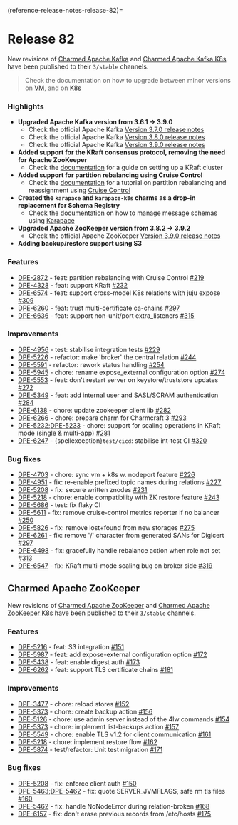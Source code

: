 (reference-release-notes-release-82)=
# Release 82

New revisions of [Charmed Apache Kafka](http://charmhub.io/kafka) and [Charmed Apache Kafka K8s](http://charmhub.io/kafka-k8s) have been published to their `3/stable` channels.

> Check the documentation on how to upgrade between minor versions on [VM](https://charmhub.io/kafka/docs/h-upgrade), and on [K8s](https://charmhub.io/kafka-k8s/docs/h-upgrade)

### Highlights

- **Upgraded Apache Kafka version from 3.6.1 → 3.9.0**
    - Check the official Apache Kafka [Version 3.7.0 release notes](https://archive.apache.org/dist/kafka/3.7.0/RELEASE_NOTES.html)
    - Check the official Apache Kafka [Version 3.8.0 release notes](https://archive.apache.org/dist/kafka/3.8.0/RELEASE_NOTES.html)
    - Check the official Apache Kafka [Version 3.9.0 release notes](https://archive.apache.org/dist/kafka/3.9.0/RELEASE_NOTES.html)
- **Added support for the KRaft consensus protocol, removing the need for Apache ZooKeeper**
    - Check the [documentation](https://charmhub.io/kafka/docs/h-kraft-mode) for a guide on setting up a KRaft cluster
- **Added support for partition rebalancing using Cruise Control**
    - Check the [documentation](https://charmhub.io/kafka/docs/t-reassign-partitions) for a tutorial on partition rebalancing and reassignment using [Cruise Control](https://github.com/linkedin/cruise-control)
- **Created the `karapace` and `karapace-k8s` charms as a drop-in replacement for Schema Registry**
    - Check the [documentation](https://charmhub.io/kafka/docs/h-manage-message-schemas) on how to manage message schemas using [Karapace](https://www.karapace.io/)
- **Upgraded Apache ZooKeeper version from 3.8.2 → 3.9.2**
    - Check the official Apache ZooKeeper [Version 3.9.0 release notes](https://zookeeper.apache.org/doc/r3.9.0/releasenotes.html)
- **Adding backup/restore support using S3**

### Features

- [DPE-2872](https://warthogs.atlassian.net/browse/DPE-2872) - feat: partition rebalancing with Cruise Control [#219](https://github.com/canonical/kafka-operator/pull/#219)
- [DPE-4328](https://warthogs.atlassian.net/browse/DPE-4328) - feat: support KRaft [#232](https://github.com/canonical/kafka-operator/pull/#232)
- [DPE-6574](https://warthogs.atlassian.net/browse/DPE-6574) - feat: support cross-model K8s relations with juju expose [#309](https://github.com/canonical/kafka-operator/pull/#309)
- [DPE-6260](https://warthogs.atlassian.net/browse/DPE-6260) - feat: trust multi-certificate ca-chains [#297](https://github.com/canonical/kafka-operator/pull/#297)
- [DPE-6636](https://warthogs.atlassian.net/browse/DPE-6636) - feat: support non-unit/port extra_listeners [#315](https://github.com/canonical/kafka-operator/pull/#315)

### Improvements

- [DPE-4956](https://warthogs.atlassian.net/browse/DPE-4956) - test: stabilise integration tests  [#229](https://github.com/canonical/kafka-operator/pull/#229)
- [DPE-5226](https://warthogs.atlassian.net/browse/DPE-5226) - refactor: make 'broker' the central relation [#244](https://github.com/canonical/kafka-operator/pull/#244)
- [DPE-5591](https://warthogs.atlassian.net/browse/DPE-5591) - refactor: rework status handling [#254](https://github.com/canonical/kafka-operator/pull/#254)
- [DPE-5945](https://warthogs.atlassian.net/browse/DPE-5945) - chore: rename expose_external configuration option [#274](https://github.com/canonical/kafka-operator/pull/#274)
- [DPE-5553](https://warthogs.atlassian.net/browse/DPE-5553) - feat: don't restart server on keystore/truststore updates [#272](https://github.com/canonical/kafka-operator/pull/#272)
- [DPE-5349](https://warthogs.atlassian.net/browse/DPE-5349) - feat: add internal user and SASL/SCRAM authentication [#284](https://github.com/canonical/kafka-operator/pull/#284)
- [DPE-6138](https://warthogs.atlassian.net/browse/DPE-6138) - chore: update zookeeper client lib [#282](https://github.com/canonical/kafka-operator/pull/#282)
- [DPE-6266](https://warthogs.atlassian.net/browse/DPE-6266) - chore: prepare charm for Charmcraft 3 [#293](https://github.com/canonical/kafka-operator/pull/#293)
- [DPE-5232](https://warthogs.atlassian.net/browse/DPE-5232);[DPE-5233](https://warthogs.atlassian.net/browse/DPE-5233) - chore: support for scaling operations in KRaft mode (single & multi-app) [#281](https://github.com/canonical/kafka-operator/pull/#281)
- [DPE-6247](https://warthogs.atlassian.net/browse/DPE-6247) - {spellexception}`test/cicd`: stabilise int-test CI [#320](https://github.com/canonical/kafka-operator/pull/#320)

### Bug fixes

- [DPE-4703](https://warthogs.atlassian.net/browse/DPE-4703) - chore: sync vm + k8s w. nodeport feature [#226](https://github.com/canonical/kafka-operator/pull/#226)
- [DPE-4951](https://warthogs.atlassian.net/browse/DPE-4951) - fix: re-enable prefixed topic names during relations [#227](https://github.com/canonical/kafka-operator/pull/#227)
- [DPE-5208](https://warthogs.atlassian.net/browse/DPE-5208) - fix: secure written znodes [#231](https://github.com/canonical/kafka-operator/pull/#231)
- [DPE-5218](https://warthogs.atlassian.net/browse/DPE-5218) - chore: enable compatibility with ZK restore feature [#243](https://github.com/canonical/kafka-operator/pull/#243)
- [DPE-5686](https://warthogs.atlassian.net/browse/DPE-5686) - test: fix flaky CI
- [DPE-5611](https://warthogs.atlassian.net/browse/DPE-5611) - fix: remove cruise-control metrics reporter if no balancer [#250](https://github.com/canonical/kafka-operator/pull/#250)
- [DPE-5826](https://warthogs.atlassian.net/browse/DPE-5826) - fix: remove lost+found from new storages [#275](https://github.com/canonical/kafka-operator/pull/#275)
- [DPE-6261](https://warthogs.atlassian.net/browse/DPE-6261) - fix: remove '/' character from generated SANs for Digicert [#297](https://github.com/canonical/kafka-operator/pull/#297)
- [DPE-6498](https://warthogs.atlassian.net/browse/DPE-6498) - fix: gracefully handle rebalance action when role not set [#313](https://github.com/canonical/kafka-operator/pull/#313)
- [DPE-6547](https://warthogs.atlassian.net/browse/DPE-6547) - fix: KRaft multi-mode scaling bug on broker side [#319](https://github.com/canonical/kafka-operator/pull/#319)

## Charmed Apache ZooKeeper

New revisions of [Charmed Apache ZooKeeper](http://charmhub.io/zookeeper) and [Charmed Apache ZooKeeper K8s](http://charmhub.io/zookeeper-k8s) have been published to their `3/stable` channels.

### Features

- [DPE-5216](https://warthogs.atlassian.net/browse/DPE-5216) - feat: S3 integration [#151](https://github.com/canonical/zookeeper-operator/pull/#151)
- [DPE-5987](https://warthogs.atlassian.net/browse/DPE-5987) - feat: add expose-external configuration option [#172](https://github.com/canonical/zookeeper-operator/pull/#172)
- [DPE-5438](https://warthogs.atlassian.net/browse/DPE-5438) - feat: enable digest auth [#173](https://github.com/canonical/zookeeper-operator/pull/#173)
- [DPE-6262](https://warthogs.atlassian.net/browse/DPE-6262) - feat: support TLS certificate chains [#181](https://github.com/canonical/zookeeper-operator/pull/#181)

### Improvements

- [DPE-3477](https://warthogs.atlassian.net/browse/DPE-3477) - chore: reload stores [#152](https://github.com/canonical/zookeeper-operator/pull/#152)
- [DPE-5373](https://warthogs.atlassian.net/browse/DPE-5373) - chore: create backup action [#156](https://github.com/canonical/zookeeper-operator/pull/#156)
- [DPE-5126](https://warthogs.atlassian.net/browse/DPE-5126) - chore: use admin server instead of the 4lw commands [#154](https://github.com/canonical/zookeeper-operator/pull/#154)
- [DPE-5373](https://warthogs.atlassian.net/browse/DPE-5373) - chore: implement list-backups action [#157](https://github.com/canonical/zookeeper-operator/pull/#157)
- [DPE-5549](https://warthogs.atlassian.net/browse/DPE-5549) - chore: enable TLS v1.2 for client communication [#161](https://github.com/canonical/zookeeper-operator/pull/#161)
- [DPE-5218](https://warthogs.atlassian.net/browse/DPE-5218) - chore: implement restore flow [#162](https://github.com/canonical/zookeeper-operator/pull/#162)
- [DPE-5874](https://warthogs.atlassian.net/browse/DPE-5874) - test/refactor: Unit test migration [#171](https://github.com/canonical/zookeeper-operator/pull/#171)

### Bug fixes

- [DPE-5208](https://warthogs.atlassian.net/browse/DPE-5208) - fix: enforce client auth [#150](https://github.com/canonical/zookeeper-operator/pull/#150)
- [DPE-5463](https://warthogs.atlassian.net/browse/DPE-5463);[DPE-5462](https://warthogs.atlassian.net/browse/DPE-5462) - fix: quote SERVER_JVMFLAGS, safe rm tls files [#160](https://github.com/canonical/zookeeper-operator/pull/#160)
- [DPE-5462](https://warthogs.atlassian.net/browse/DPE-5462) - fix: handle NoNodeError during relation-broken [#168](https://github.com/canonical/zookeeper-operator/pull/#168)
- [DPE-6157](https://warthogs.atlassian.net/browse/DPE-6157) - fix: don't erase previous records from /etc/hosts [#175](https://github.com/canonical/zookeeper-operator/pull/#175)
